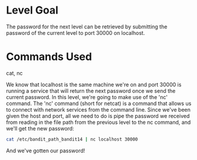 # Level Goal
The password for the next level can be retrieved by submitting the password of the current level to port 30000 on localhost.

# Commands Used
cat, nc

We know that localhost is the same machine we're on and port 30000 is running a service that will return the next password once we send the current password. In this level, we're going to make use of the 'nc' command. The 'nc' command (short for netcat) is a command that allows us to connect with network services from the command line. Since we've been given the host and port, all we need to do is pipe the password we received from reading in the file path from the previous level to the nc command, and we'll get the new password:

```bash
cat /etc/bandit_path_bandit14 | nc localhost 30000
```
And we've gotten our password!

